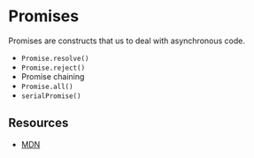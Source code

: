 # Promises

Promises are constructs that us to deal with asynchronous code.

- `Promise.resolve()`
- `Promise.reject()`
- Promise chaining
- `Promise.all()`
- `serialPromise()`

## Resources

- [MDN](https://developer.mozilla.org/en-US/docs/Web/JavaScript/Reference/Global_Objects/Promise)
